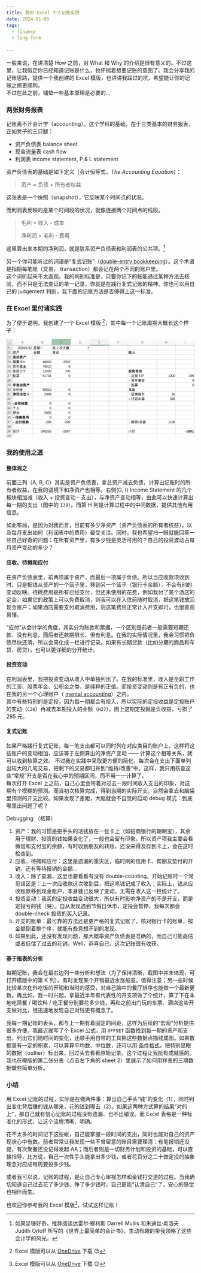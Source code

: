 ```yaml
---
title: 我的 Excel 个人记账实践
date: 2024-01-06
tags:
  - finance
  - long-form

---
```


一般来说，在讲清楚 How 之前，对 What 和 Why 的介绍是很有意义的。不过这里，让我假定你已经知道记账是什么，也怀揣着想要记账的意图了。我会分享我的记账思路，提供一个我创建的 Excel 模版，也讲讲我踩过的坑，希望能让你的记账之旅更顺利。     
不过在此之前，铺垫一些基本原理是必要的...

### 两张财务报表
记账离不开会计学（accounting）。这个学科的基础，在于三类基本的财务报表，正如凳子的三只腿：
- 资产负债表 balance sheet
- 现金流量表 cash flow
- 利润表 income statement, P & L statement

资产负债表的基础是如下定义（会计恒等式，*The Accounting Equation*）：
> 资产 = 负债 + 所有者权益

这张表是一个快照（snapshot），它反映某个时间点的状况。

而利润表反映的是某个时间段的状况，就像连接两个时间点的线段。
> 毛利 = 收入 - 成本
>
> 净利润 = 毛利 - 费用

这里算出来本期的净利润，就是联系资产负债表和利润表的公共项。[^1]

另一个你可能听过的词语是“复式记账”（[double-entry bookkeeping](https://en.wikipedia.org/wiki/Double-entry_bookkeeping)）。这个术语是指把每笔账（交易， transaction）都会记在两个不同的账户里。      
这个词听起来不太直观。我的判别标准是，只要你记下的帐能通过某种方法去核验，而不只是无法查证的单一记录，你就是在践行复式记账的精神。你也可以用自己的 judgement 判断，我下面的记账方法是否够得上这一标准。

### 在 Excel 里付诸实践
为了便于说明，我创建了一个 Excel 模版 [^2]，其中每一个记账周期大概长这个样子：

<img src="/images/bookkeeping_excel_template.png">

### 我的使用之道

#### 整体观之
前面三列（A, B, C）其实是资产负债表，拿总资产减去负债，计算出记账时的所有者权益，在我的语境下和净资产也相等。右侧(G, I) Income Statement 的几个板块相加减（收入 + 投资变动 - 支出），与净资产变动相等，由此可以快速计算出每一期的支出（图中的 `I39`）。而第 H 列是计算过程中的中间数据，提供其他有用信息。

如此布局，是因为对我而言，目前有多少净资产（资产负债表的所有者权益），以及每月支出如何（利润表中的费用）最受关注。同时，我也希望扫一眼就能回答一些自己好奇的问题：在所有资产里，有多少钱是灵活可用的？自己的投资波动占每月资产变动的多少？

#### 应收、待摊和应付
在资产负债表里，前两项属于资产，而最后一项属于负债。所以当应收款项收到时，只是把钱从资产的一个篮子里，移到另一个篮子（银行卡余额），不会有别的变动反映。待摊费用是所有已经支付，但还未使用的花费，例如我付了某个酒店的定金，如果它的政策上可以免费取消，则我可以在入住前随时取消，把这笔钱放回现金账户；如果酒店需要支付取消费用，则这笔费用正常计入开支即可，也很直观易懂。

“应付”从会计学的角度，其实分为账款和票据，一个区别是前者一般需要短期还款、没有利息，而后者还款期限长、但有利息。在我的实际情况里，我会习惯把负债尽快还清，所以会简化成一栏进行记录。如果有长期贷款（比如分期的商品和车贷、房贷），也可以更详细的分开统计。

#### 投资变动
在利润表里，我把投资变动从收入中单独列出了。在我的标准里，收入是全职工作的工资、股票年金、公积金之类，是纯粹的正值。而投资变动则是有正有负的，也在我的另一个心理账户（ [mental accounting](https://en.wikipedia.org/wiki/Mental_accounting)）之内。         
其中有些特别的是定投，因为每一期都会有投入，所以实际的定投收益是定投账户的变动（`C26`）再减去本期投入的金额（`H27`）。图上这期定投就是负收益，亏损了 295 元。

#### 复式记账
如果严格践行复式记账，每一笔支出都可以同时列在对应类目的账户上，这样将这些账户的变动相加，应该等于左侧算出的净资产变动 —— 计算这个相等关系，就可以收到核算之效。
不过我在实践中采取更方便的简化，每次会在支出下面单列出较大的几笔交易，把剩下的交易都归并到“维持/改善”中。这样，我只用核查这些“常规”开支是否在我心中的预期区间，而不用一一计算了。       
每次打开 Excel 上之前，自己心里会带着对过去一段时间收入支出的印象，对这期有个模糊的预测。而当初次核算完成，得到当期的实际开支，自然会拿去和脑袋里预测的开支比较。如果发现了差距，大脑就会不自觉的启动 debug 模式：到底哪里出问题了呢？

Debugging （核算）
1. 资产：我的习惯是把手头的活钱放在一张卡上（如招商银行的朝朝宝），其余用于理财、投资的钱如果变化了，一般也会留有印象。所以资产项我主要会看微信和支付宝的余额，有时收到朋友的转账，还没来得及存到卡上，会在这时检查到。
2. 应收、待摊和应付：这里是遗漏的重灾区，临时刷的信用卡、帮朋友垫付的开销，还有等待报销的金额...
3. 收入：除了查漏，这里也要看看有没有 double-counting。开始记账时一个常见误区是：上一次应收款这次收到后，把这笔钱记成了收入；实际上，钱从应收账款移到现金账户，本身就已反映了变动，无需在收入这一栏统计了。
4. 投资变动：我买的定投收益变动很大，所以有时影响净资产的不是开支，而是定投亏的钱（哭）。自从发现遇到节假日休市，定投会暂停，我每次都会 double-check 投资的买入记录。
5. 开支的账单：最可靠的方法还是更严格的复式记账了，核对银行卡的账单，按金额倒着排个序，就能有些意想不到的发现。
6. 如果到此，还没有发现问题，那大概率资产负债表是准确的，而自己可能高估或者低估了过去的花销。Well，恭喜自己，这次记账很有收获。

#### 基于报表的分析
每期记账，我会在最右边列一些分析和想法（为了保持清晰，截图中并未体现，可打开模版中的第 K 列）。有时发现某个开销最近水涨船高，值得注意；另一些时候比较某次在外吃饭的开销和当时的感受，对自己脑中的餐厅排序也能做一个最新更新。再比如，我一时兴起，拿最近半年有代表性的开支项做了个统计，算了下在本地吃简餐 / 喝饮料 / 吃正餐分别要花多少钱，再和之前出门玩的车票、酒店这些开支做对比，很迅速地发现自己对钱更有概念了。

我每一期记账的表头，都与上一期有着固定的间距，这样为后续的“宏观”分析提供很多方便。我最近就写了个 Excel 公式，用 `OFFSET` 函数找到每一期的资产和支出，列出它们随时间的变化，还顺手用自带的工具把这些数据点描线成图。如果数据量有一定的积累，可以算算平均数、中位数，还可以用 [条件格式](https://support.microsoft.com/zh-cn/office/%E4%BD%BF%E7%94%A8%E6%9D%A1%E4%BB%B6%E6%A0%BC%E5%BC%8F%E7%AA%81%E5%87%BA%E6%98%BE%E7%A4%BA%E4%BF%A1%E6%81%AF-fed60dfa-1d3f-4e13-9ecb-f1951ff89d7f)，把特别显眼的数据（outlier）标出来，回过头去看看原始记录。这个过程让我挺有成就感的。       
我也在模版的第二张分表（点击左下角的 sheet 2）里展示了如何用样表的三期数据做些简单分析。

### 小结
用 Excel 记账的过程，实际是在做两件事：算出自己手头“钱”的变化（1），同时列出变化背后赚的钱从哪来，花的钱到哪去（2）。如果这两种方式算的结果“对的上”，那自己就有信心记账的过程没有遗漏、也不出错误。而 Excel 表格是一种标准化的形式，让这个流程清晰、明确。

花不太多的时间记下这些帐，自己能掌握一段时间的支出，同时也能对自己的资产现状心中有数。前者常常让我发现一些不曾留意的账目需要理清：有笔报销还没提，有次聚餐还没记得发起 AA；而后者则是一切财务计划和投资的基础，可以直接指导，比方说，自己一次性手头能拿出多少钱，或者花百分之二十做定投的抽象理念对应成每周要投多少钱。

或者我可以说，记账的过程，是让自己专心审视怎样和金钱打交道的过程。当我确切知道自己过去花了多少钱、挣了多少钱时，自己更能“认清自己”了，安心的感觉也相伴而生。

也欢迎你参考我的 Excel 模版[^2]，试试这样记账！

[^1]: 如果足够好奇，推荐阅读达雷尔·穆利斯 Darrell Mullis 和朱迪丝·奥洛夫 Judith Orloff 所写的《世界上最简单的会计书》，生动有趣的带我领略了这些会计学的风光。
[^2]: Excel 模版可以从 [OneDrive](https://1drv.ms/x/s!Ao8DtKvEmzJRpk3S-R4kt6ET_nXL) 下载 😊